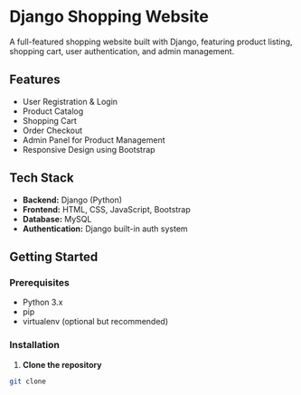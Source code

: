 # Django Shopping Website

A full-featured shopping website built with Django, featuring product listing, shopping cart, user authentication, and admin management.

## Features

- User Registration & Login
- Product Catalog
- Shopping Cart
- Order Checkout
- Admin Panel for Product Management
- Responsive Design using Bootstrap

## Tech Stack

- **Backend:** Django (Python)
- **Frontend:** HTML, CSS, JavaScript, Bootstrap
- **Database:** MySQL
- **Authentication:** Django built-in auth system

## Getting Started

### Prerequisites

- Python 3.x
- pip
- virtualenv (optional but recommended)

### Installation

1. **Clone the repository**

```bash
git clone 
